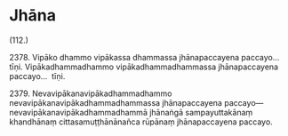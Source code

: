 # Jhāna

(112.)

2378\. Vipāko dhammo vipākassa dhammassa jhānapaccayena paccayo…  tīṇi. Vipākadhammadhammo vipākadhammadhammassa jhānapaccayena paccayo…  tīṇi.

2379\. Nevavipākanavipākadhammadhammo nevavipākanavipākadhammadhammassa jhānapaccayena paccayo—  nevavipākanavipākadhammadhammā jhānaṅgā sampayuttakānaṃ khandhānaṃ cittasamuṭṭhānānañca rūpānaṃ jhānapaccayena paccayo.
